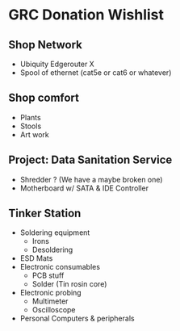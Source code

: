 # GRC Donation Wishlist

## Shop Network

 * Ubiquity Edgerouter X
 * Spool of ethernet (cat5e or cat6 or whatever)

## Shop comfort

 * Plants
 * Stools
 * Art work

## Project: Data Sanitation Service

 * Shredder ? (We have a maybe broken one)
 * Motherboard w/ SATA & IDE Controller

## Tinker Station

 * Soldering equipment
   * Irons
   * Desoldering
 * ESD Mats
 * Electronic consumables
   * PCB stuff
   * Solder (Tin rosin core)
 * Electronic probing
   * Multimeter
   * Oscilloscope
 * Personal Computers & peripherals


